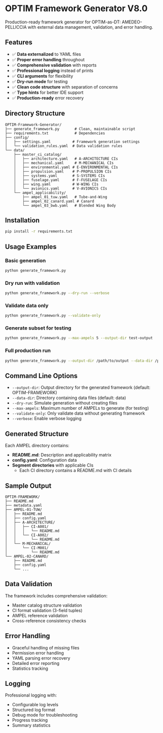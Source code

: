 # OPTIM Framework Generator V8.0

Production-ready framework generator for OPTIM-as-DT: AMEDEO-PELLICCIA with external data management, validation, and error handling.

## Features

- ✅ **Data externalized** to YAML files  
- ✅ **Proper error handling** throughout  
- ✅ **Comprehensive validation** with reports  
- ✅ **Professional logging** instead of prints  
- ✅ **CLI arguments** for flexibility  
- ✅ **Dry-run mode** for testing  
- ✅ **Clean code structure** with separation of concerns  
- ✅ **Type hints** for better IDE support  
- ✅ **Production-ready** error recovery  

## Directory Structure

```
OPTIM-Framework-Generator/
├── generate_framework.py       # Clean, maintainable script
├── requirements.txt            # Dependencies
├── config/
│   ├── settings.yaml          # Framework generation settings
│   └── validation_rules.yaml  # Data validation rules
└── data/
    ├── master_ci_catalog/
    │   ├── architecture.yaml   # A-ARCHITECTURE CIs
    │   ├── mechanical.yaml     # M-MECHANICAL CIs
    │   ├── environmental.yaml # E-ENVIRONMENTAL CIs
    │   ├── propulsion.yaml    # P-PROPULSION CIs
    │   ├── systems.yaml       # S-SYSTEMS CIs
    │   ├── fuselage.yaml      # F-FUSELAGE CIs
    │   ├── wing.yaml          # W-WING CIs
    │   └── avionics.yaml      # V-AVIONICS CIs
    └── ampel_applicability/
        ├── ampel_01_tuw.yaml   # Tube-and-Wing
        ├── ampel_02_canard.yaml # Canard
        └── ampel_03_bwb.yaml   # Blended Wing Body
```

## Installation

```bash
pip install -r requirements.txt
```

## Usage Examples

### Basic generation
```bash
python generate_framework.py
```

### Dry run with validation
```bash
python generate_framework.py --dry-run --verbose
```

### Validate data only
```bash
python generate_framework.py --validate-only
```

### Generate subset for testing
```bash
python generate_framework.py --max-ampels 5 --output-dir test-output
```

### Full production run
```bash
python generate_framework.py --output-dir /path/to/output --data-dir /path/to/data
```

## Command Line Options

- `--output-dir`: Output directory for the generated framework (default: OPTIM-FRAMEWORK)
- `--data-dir`: Directory containing data files (default: data)
- `--dry-run`: Simulate generation without creating files
- `--max-ampels`: Maximum number of AMPELs to generate (for testing)
- `--validate-only`: Only validate data without generating framework
- `--verbose`: Enable verbose logging

## Generated Structure

Each AMPEL directory contains:
- **README.md**: Description and applicability matrix
- **config.yaml**: Configuration data
- **Segment directories** with applicable CIs
  - Each CI directory contains a README.md with CI details

## Sample Output

```
OPTIM-FRAMEWORK/
├── README.md
├── metadata.yaml
├── AMPEL-01-TUW/
│   ├── README.md
│   ├── config.yaml
│   ├── A-ARCHITECTURE/
│   │   ├── CI-A001/
│   │   │   └── README.md
│   │   └── CI-A002/
│   │       └── README.md
│   └── M-MECHANICAL/
│       └── CI-M001/
│           └── README.md
└── AMPEL-02-CANARD/
    ├── README.md
    ├── config.yaml
    └── ...
```

## Data Validation

The framework includes comprehensive validation:
- Master catalog structure validation
- CI format validation (3-field tuples)
- AMPEL reference validation
- Cross-reference consistency checks

## Error Handling

- Graceful handling of missing files
- Permission error handling
- YAML parsing error recovery
- Detailed error reporting
- Statistics tracking

## Logging

Professional logging with:
- Configurable log levels
- Structured log format
- Debug mode for troubleshooting
- Progress tracking
- Summary statistics